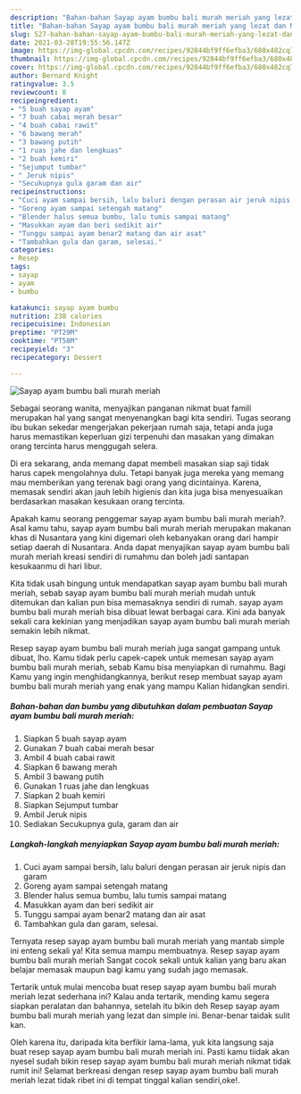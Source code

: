 ```yaml
---
description: "Bahan-bahan Sayap ayam bumbu bali murah meriah yang lezat dan Mudah Dibuat"
title: "Bahan-bahan Sayap ayam bumbu bali murah meriah yang lezat dan Mudah Dibuat"
slug: 527-bahan-bahan-sayap-ayam-bumbu-bali-murah-meriah-yang-lezat-dan-mudah-dibuat
date: 2021-03-28T19:55:56.147Z
image: https://img-global.cpcdn.com/recipes/92844bf9ff6efba3/680x482cq70/sayap-ayam-bumbu-bali-murah-meriah-foto-resep-utama.jpg
thumbnail: https://img-global.cpcdn.com/recipes/92844bf9ff6efba3/680x482cq70/sayap-ayam-bumbu-bali-murah-meriah-foto-resep-utama.jpg
cover: https://img-global.cpcdn.com/recipes/92844bf9ff6efba3/680x482cq70/sayap-ayam-bumbu-bali-murah-meriah-foto-resep-utama.jpg
author: Bernard Knight
ratingvalue: 3.5
reviewcount: 8
recipeingredient:
- "5 buah sayap ayam"
- "7 buah cabai merah besar"
- "4 buah cabai rawit"
- "6 bawang merah"
- "3 bawang putih"
- "1 ruas jahe dan lengkuas"
- "2 buah kemiri"
- "Sejumput tumbar"
- " Jeruk nipis"
- "Secukupnya gula garam dan air"
recipeinstructions:
- "Cuci ayam sampai bersih, lalu baluri dengan perasan air jeruk nipis dan garam"
- "Goreng ayam sampai setengah matang"
- "Blender halus semua bumbu, lalu tumis sampai matang"
- "Masukkan ayam dan beri sedikit air"
- "Tunggu sampai ayam benar2 matang dan air asat"
- "Tambahkan gula dan garam, selesai."
categories:
- Resep
tags:
- sayap
- ayam
- bumbu

katakunci: sayap ayam bumbu 
nutrition: 238 calories
recipecuisine: Indonesian
preptime: "PT29M"
cooktime: "PT58M"
recipeyield: "3"
recipecategory: Dessert

---
```



![Sayap ayam bumbu bali murah meriah](https://img-global.cpcdn.com/recipes/92844bf9ff6efba3/680x482cq70/sayap-ayam-bumbu-bali-murah-meriah-foto-resep-utama.jpg)

Sebagai seorang wanita, menyajikan panganan nikmat buat famili merupakan hal yang sangat menyenangkan bagi kita sendiri. Tugas seorang ibu bukan sekedar mengerjakan pekerjaan rumah saja, tetapi anda juga harus memastikan keperluan gizi terpenuhi dan masakan yang dimakan orang tercinta harus menggugah selera.

Di era  sekarang, anda memang dapat membeli masakan siap saji tidak harus capek mengolahnya dulu. Tetapi banyak juga mereka yang memang mau memberikan yang terenak bagi orang yang dicintainya. Karena, memasak sendiri akan jauh lebih higienis dan kita juga bisa menyesuaikan berdasarkan masakan kesukaan orang tercinta. 



Apakah kamu seorang penggemar sayap ayam bumbu bali murah meriah?. Asal kamu tahu, sayap ayam bumbu bali murah meriah merupakan makanan khas di Nusantara yang kini digemari oleh kebanyakan orang dari hampir setiap daerah di Nusantara. Anda dapat menyajikan sayap ayam bumbu bali murah meriah kreasi sendiri di rumahmu dan boleh jadi santapan kesukaanmu di hari libur.

Kita tidak usah bingung untuk mendapatkan sayap ayam bumbu bali murah meriah, sebab sayap ayam bumbu bali murah meriah mudah untuk ditemukan dan kalian pun bisa memasaknya sendiri di rumah. sayap ayam bumbu bali murah meriah bisa dibuat lewat berbagai cara. Kini ada banyak sekali cara kekinian yang menjadikan sayap ayam bumbu bali murah meriah semakin lebih nikmat.

Resep sayap ayam bumbu bali murah meriah juga sangat gampang untuk dibuat, lho. Kamu tidak perlu capek-capek untuk memesan sayap ayam bumbu bali murah meriah, sebab Kamu bisa menyiapkan di rumahmu. Bagi Kamu yang ingin menghidangkannya, berikut resep membuat sayap ayam bumbu bali murah meriah yang enak yang mampu Kalian hidangkan sendiri.

<!--inarticleads1-->

##### Bahan-bahan dan bumbu yang dibutuhkan dalam pembuatan Sayap ayam bumbu bali murah meriah:

1. Siapkan 5 buah sayap ayam
1. Gunakan 7 buah cabai merah besar
1. Ambil 4 buah cabai rawit
1. Siapkan 6 bawang merah
1. Ambil 3 bawang putih
1. Gunakan 1 ruas jahe dan lengkuas
1. Siapkan 2 buah kemiri
1. Siapkan Sejumput tumbar
1. Ambil  Jeruk nipis
1. Sediakan Secukupnya gula, garam dan air




<!--inarticleads2-->

##### Langkah-langkah menyiapkan Sayap ayam bumbu bali murah meriah:

1. Cuci ayam sampai bersih, lalu baluri dengan perasan air jeruk nipis dan garam
1. Goreng ayam sampai setengah matang
1. Blender halus semua bumbu, lalu tumis sampai matang
1. Masukkan ayam dan beri sedikit air
1. Tunggu sampai ayam benar2 matang dan air asat
1. Tambahkan gula dan garam, selesai.




Ternyata resep sayap ayam bumbu bali murah meriah yang mantab simple ini enteng sekali ya! Kita semua mampu membuatnya. Resep sayap ayam bumbu bali murah meriah Sangat cocok sekali untuk kalian yang baru akan belajar memasak maupun bagi kamu yang sudah jago memasak.

Tertarik untuk mulai mencoba buat resep sayap ayam bumbu bali murah meriah lezat sederhana ini? Kalau anda tertarik, mending kamu segera siapkan peralatan dan bahannya, setelah itu bikin deh Resep sayap ayam bumbu bali murah meriah yang lezat dan simple ini. Benar-benar taidak sulit kan. 

Oleh karena itu, daripada kita berfikir lama-lama, yuk kita langsung saja buat resep sayap ayam bumbu bali murah meriah ini. Pasti kamu tiidak akan nyesel sudah bikin resep sayap ayam bumbu bali murah meriah nikmat tidak rumit ini! Selamat berkreasi dengan resep sayap ayam bumbu bali murah meriah lezat tidak ribet ini di tempat tinggal kalian sendiri,oke!.

